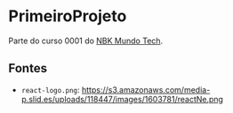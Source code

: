 # PrimeiroProjeto

Parte do curso 0001 do [NBK Mundo Tech](https://www.nbkmundotech.com).

## Fontes

* `react-logo.png`: https://s3.amazonaws.com/media-p.slid.es/uploads/118447/images/1603781/reactNe.png
